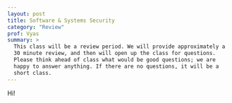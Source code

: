 ```yaml
---
layout: post
title: Software & Systems Security
category: "Review"
prof: Vyas
summary: >
  This class will be a review period. We will provide approximately a 
  30 minute review, and then will open up the class for questions. 
  Please think ahead of class what would be good questions; we are 
  happy to answer anything. If there are no questions, it will be a 
  short class.
---
```


Hi!
